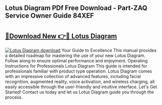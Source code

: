 ## Lotus Diagram PDf Free Download - Part-ZAQ Service Owner Guide 84XEF

# <h2><a href="http://dfku58.blite.top/?on=Lotus+Diagram">🔗Download New 👉🔴 Lotus Diagram</a></h2>

[![Lotus Diagram download](https://i.imgur.com/lujVjoI.png)](http://dfku58.blite.top/?on=Lotus+Diagram)
Your Guide to Excellence This manual provides a detailed roadmap for mastering the use of your new Lotus Diagram. Follow along to ensure optimal performance and enjoyment. Operating Instructions for Professionals Lotus Diagram This guide is intended for professionals familiar with product type operation. Lotus Diagram comes with an impressive collection of advanced features, including facial recognition, augmented reality, voice activation, and wireless charging, all easily accessible through the user-friendly and intuitive interface. Let's Get Started! Contact us today and let us Lotus Diagram guide you through the process.
